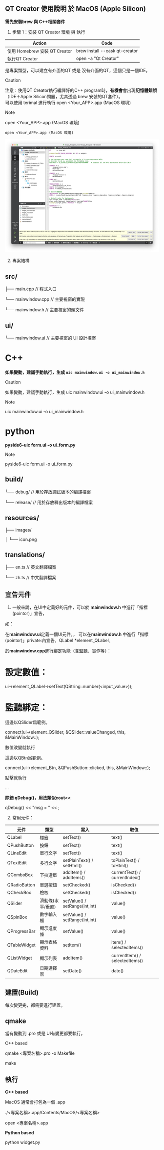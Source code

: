QT Creator 使用說明 於 MacOS (Apple Silicon)
-

**需先安裝brew 與 C++相關套件**

1. 步驟 1：安裝 QT Creator 環境 與 執行


| Action | Code |  
|-------|-------|
| 使用 Homebrew 安裝 QT Creator | brew install --cask qt-creator|
| 執行QT Creator | open -a "Qt Creator" |


是專案類型，可以建立有介面的QT 或是 沒有介面的QT，這個只是一個IDE。


> [!CAUTION]
> 注意：使用QT Creator執行編譯好的C++ program時，**有機會**會出現**記憶體錯誤**（IDE＋Apple Silicon問題，尤其透過 brew 安裝的QT套件）。\
可以使用 terimal 進行執行 open <Your_APP>.app (MacOS 環境)


> [!NOTE]
> open <Your_APP>.app (MacOS 環境)

`open <Your_APP>.app (MacOS 環境)`

![介面](https://github.com/JIK-JHONG/Notes/blob/main/QT_Creator/images/QT_workspace.jpeg)


2. 專案結構

src/
-
├── main.cpp          // 程式入口

└── mainwindow.cpp    // 主要視窗的實現

└── mainwindow.h      // 主要視窗的頭文件

ui/
-
└── mainwindow.ui   // 主要視窗的 UI 設計檔案

# C++

**如果變動，建議手動執行，生成 `uic mainwindow.ui -o ui_mainwindow.h`**

> [!CAUTION]
> 如果變動，建議手動執行，生成 uic mainwindow.ui -o ui_mainwindow.h


> [!NOTE]
> uic mainwindow.ui -o ui_mainwindow.h


# python 

**pyside6-uic form.ui -o ui_form.py**

> [!NOTE]
> pyside6-uic form.ui -o ui_form.py

build/
-
└── debug/           // 用於存放調試版本的編譯檔案

└── release/         // 用於存放釋出版本的編譯檔案

resources/
-
├── images/

│   └── icon.png

translations/
-
├── en.ts   // 英文翻譯檔案

└── zh.ts   // 中文翻譯檔案



宣告元件
-

1. 一般來說，在UI中定義好的元件，可以於 **mainwindow.h** 中進行「指標(pointor)」宣告，

如：

在**mainwindow.ui**定義一個UI元件，<widget class="QLabel" name="element_QLabel">，
可以在**mainwindow.h** 中進行「指標(pointor)」private:內宣告，QLabel *element_QLabel,

於**mainwindow.cpp**進行綁定功能（含監聽、實作等）：

# 設定數值：
ui->element_QLabel->setText(QString::number(<input_value>)); 
# 監聽綁定：
這邊以QSlider爲範例。

connect(ui->element_QSlider, &QSlider::valueChanged, this, &MainWindow::<EVENT>);

數值改變就執行<EVENT>


這邊以QBtn爲範例。

connect(ui->element_Btn, &QPushButton::clicked, this, &MainWindow::<EVENT>);

點擊就執行<EVENT>

...

**除錯 qDebug()，用法類似cout<<**

qDebug() << "msg = " << <val> ;

2. 常用元件：


| 元件 | 類型 | 寫入 |  取值 |   
|-------|-------|-------|-------|
| QLabel | 標籤 | setText() |  text() |  
| QPushButton | 按鈕 | setText() |  text() |  
| QLineEdit | 單行文字 | setText() |  text() |  
| QTextEdit | 多行文字 | setPlainText() / setHtml() |  toPlainText() / toHtml() |
| QComboBox | 下拉選單 | addItem() / addItems() |  currentText()  / currentIndex() |  
| QRadioButton | 單選按鈕 | setChecked() |  isChecked() |  
| QCheckBox | 檢核 | setChecked() |  isChecked() | 
| QSlider | 滑動條(水平/垂直) | setValue() / setRange(int<min>,int<max>) |  value() |
| QSpinBox | 數字輸入框 | setValue() / setRange(int<min>,int<max>) |  value() |
| QProgressBar | 顯示進度條 | setValue() |  value() | 
| QTableWidget | 顯示表格資料 | setItem() |  item() / selectedItems() | 
| QListWidget | 顯示列表 | addItem() |  currentItem() / selectedItems() | 
| QDateEdit | 日期選擇器 | setDate() |  date()| 


建置(Build)
-

每次變更完，都需要進行建置。

qmake
-

當有變動到 <project>.pro 或是 UI有變更都要執行。

C++ based

qmake <專案名稱>.pro -o Makefile

make


執行
-

**C++ based**

MacOS 通常會打包為一個 .app

./<專案名稱>.app/Contents/MacOS/<專案名稱>

open <專案名稱>.app

**Python based**

python widget.py




